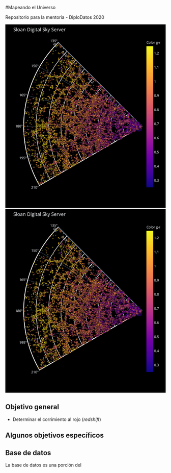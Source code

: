 #Mapeando el Universo

Repositorio para la mentoria - DiploDatos 2020

![Sloan Digital Sky Server](./images/sloan.svg)
<img src="./images/sloan.svg">

## Objetivo general

- Determinar el corrimiento al rojo (*redshift*)

## Algunos objetivos específicos

## Base de datos

La base de datos es una porción del 
